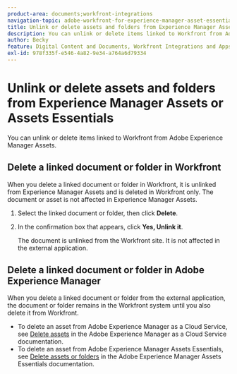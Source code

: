 ```yaml
---
product-area: documents;workfront-integrations
navigation-topic: adobe-workfront-for-experience-manager-asset-essentials
title: Unlink or delete assets and folders from Experience Manager Assets or Assets Essentials
description: You can unlink or delete items linked to Workfront from Adobe Experience Manager Assets.
author: Becky
feature: Digital Content and Documents, Workfront Integrations and Apps
exl-id: 978f335f-e546-4a82-9e34-a764a6d79334
---
```

# Unlink or delete assets and folders from Experience Manager Assets or Assets Essentials

You can unlink or delete items linked to Workfront from Adobe Experience Manager Assets. 

## Delete a linked document or folder in Workfront

When you delete a linked document or folder in Workfront, it is unlinked from Experience Manager Assets and is deleted in Workfront only. The document or asset is not affected in Experience Manager Assets.

1. Select the linked document or folder, then click **Delete**.
1. In the confirmation box that appears, click **Yes, Unlink it**.

   The document is unlinked from the Workfront site. It is not affected in the external application.

## Delete a linked document or folder in Adobe Experience Manager

When you delete a linked document or folder from the external application, the document or folder remains in the Workfront system until you also delete it from Workfront.

* To delete an asset from Adobe Experience Manager as a Cloud Service, see [Delete assets](https://experienceleague.adobe.com/docs/experience-manager-cloud-service/content/assets/manage/manage-digital-assets.html?lang=en#delete-assets) in the Adobe Experience Manager as a Cloud Service documentation.
* To delete an asset from Adobe Experience Manager Assets Essentials, see [Delete assets or folders](https://experienceleague.adobe.com/docs/experience-manager-assets-essentials/help/add-delete.html?lang=en#delete-assets) in the Adobe Experience Manager Assets Essentials documentation.














<!--
28
Late I have seen queries in multiple posts in support channels where they have questions …
How to delete linked assets/folder from Workfront side?
What happens if linked assets/folders are deleted on AEM side? etc
-->
